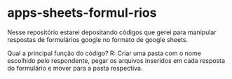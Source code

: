 # apps-sheets-formul-rios

Nesse repositório estarei depositando códigos que gerei para manipular respostas de formulários google no formato de google sheets.

Qual a principal função do código?
R: Criar uma pasta com o nome escolhido pelo respondente, pegar os arquivos inseridos em cada resposta do formulário e mover para a pasta respectiva.
